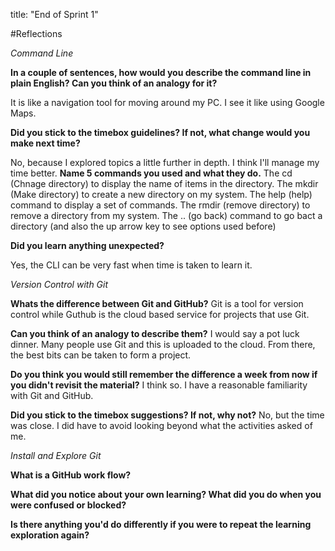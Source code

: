 title: "End of Sprint 1"

#Reflections 

*Command Line*

**In a couple of sentences, how would you describe the command line in plain English? Can you think of an analogy for it?**

It is like a navigation tool for moving around my PC. I see it like using Google Maps.

**Did you stick to the timebox guidelines? If not, what change would you make next time?**

No, because I explored topics a little further in depth. I think I'll manage my time better.
**Name 5 commands you used and what they do.**
The cd (Chnage directory) to display the name of items in the directory.
The mkdir (Make directory) to create a new directory on my system.
The help (help) command to display a set of commands.
The rmdir (remove directory) to remove a directory from my system.
The .. (go back) command to go bact a directory (and also the up arrow key to see options used before)

**Did you learn anything unexpected?**

Yes, the CLI can be very fast when time is taken to learn it.


*Version Control with Git* 

**Whats the difference between Git and GitHub?**
Git is a tool for version control while Guthub is the cloud based service for projects that use Git.

**Can you think of an analogy to describe them?**
I would say a pot luck dinner. Many people use Git and this is uploaded to the cloud. From there, the best bits can be taken to form a project.

**Do you think you would still remember the difference a week from now if you didn't revisit the material?** 
I think so. I have a reasonable familiarity with Git and GitHub.

**Did you stick to the timebox suggestions? If not, why not?**
No, but the time was close. I did have to avoid looking beyond what the activities asked of me. 

*Install and Explore Git*

**What is a GitHub work flow?**

**What did you notice about your own learning? What did you do when you were confused or blocked?**

**Is there anything you'd do differently if you were to repeat the learning exploration again?**